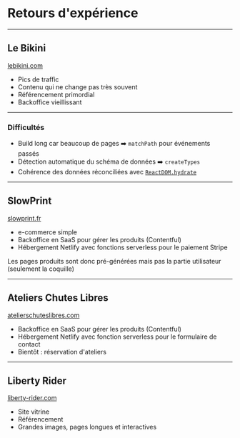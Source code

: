 # Retours d'expérience

---

## Le Bikini

[lebikini.com](https://lebikini.com/)

- Pics de traffic
- Contenu qui ne change pas très souvent
- Référencement primordial
- Backoffice vieillissant

---

### Difficultés

- Build long car beaucoup de pages ➡️ `matchPath` pour événements passés
- Détection automatique du schéma de données ➡️ `createTypes`
- Cohérence des données réconciliées avec [`ReactDOM.hydrate`](https://reactjs.org/docs/react-dom.html#hydrate)

---

## SlowPrint

[slowprint.fr](https://slowprint.fr)

- e-commerce simple
- Backoffice en SaaS pour gérer les produits (Contentful)
- Hébergement Netlify avec fonctions serverless pour le paiement Stripe

Les pages produits sont donc pré-générées mais pas la partie utilisateur (seulement la coquille)

---

## Ateliers Chutes Libres

[atelierschuteslibres.com](https://atelierschuteslibres.com/)

- Backoffice en SaaS pour gérer les produits (Contentful)
- Hébergement Netlify avec fonction serverless pour le formulaire de contact
- Bientôt : réservation d'ateliers

---

## Liberty Rider

[liberty-rider.com](https://liberty-rider.com/)

- Site vitrine
- Référencement
- Grandes images, pages longues et interactives
